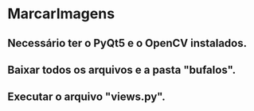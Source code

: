 # MarcarImagens
## Necessário ter o PyQt5 e o OpenCV instalados.
## Baixar todos os arquivos e a pasta "bufalos".
## Executar o arquivo "views.py".
